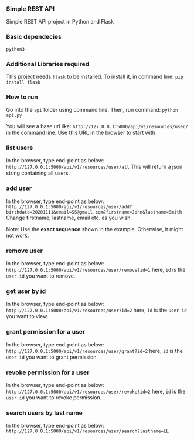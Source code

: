 ### Simple REST API ###
Simple REST API project in Python and Flask

### Basic dependecies ###
`python3`

### Additional Libraries required ###
This project needs `flask` to be installed. 
To install it, in command line: 
`pip install flask`

### How to run ###
Go into the `api` folder using command line.
Then, run command: `python api.py`

You will see a base url like: `http://127.0.0.1:5000/api/v1/resources/user/` in the command line. 
Use this URL in the browser to start with.

### list users ###
In the browser, type end-point as below:
`http://127.0.0.1:5000/api/v1/resources/user/all`
This will return a json string containing all users.

### add user ###
In the browser, type end-point as below:
`http://127.0.0.1:5000/api/v1/resources/user/add?birthdate=20201111&email=SS@gmail.com&firstname=John&lastname=Smith`
Change firstname, lastname, email etc. as you wish.

Note: Use the **exact sequence** shown in the example. Otherwise, it might not work.

### remove user ###
In the browser, type end-point as below:
`http://127.0.0.1:5000/api/v1/resources/user/remove?id=1`
here, `id` is the `user id` you want to remove.

### get user by id ###
In the browser, type end-point as below:
`http://127.0.0.1:5000/api/v1/resources/user?id=2`
here, `id` is the `user id` you want to view.

### grant permission for a user ###
In the browser, type end-point as below:
`http://127.0.0.1:5000/api/v1/resources/user/grant?id=2`
here, `id` is the `user id` you want to grant permission.

### revoke permission for a user ###
In the browser, type end-point as below:
`http://127.0.0.1:5000/api/v1/resources/user/revoke?id=2`
here, `id` is the `user id` you want to revoke permission.

### search users by last name ###
In the browser, type end-point as below:
`http://127.0.0.1:5000/api/v1/resources/user/search?lastname=LL`

